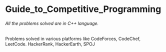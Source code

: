 # Guide_to_Competitive_Programming
###### All the problems solved are in C++ language.
Problems solved in various platforms like CodeForces, CodeChef, LeetCode. HackerRank, HackerEarth, SPOJ
